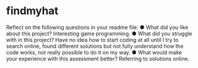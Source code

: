 # findmyhat

Reflect on the following questions in your readme file:
●	What did you like about this project?
Interesting game programming.
●	What did you struggle with in this project?
Have no idea how to start coding at all until I try to search online, found different solutions but not fully understand how the code works, not really possible to do it on my way.
●	What would make your experience with this assessment better?
Referring to solutions online.
